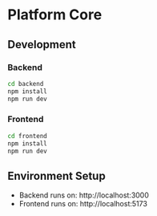 # Platform Core

## Development

### Backend

```bash
cd backend
npm install
npm run dev
```

### Frontend

```bash
cd frontend
npm install
npm run dev
```

## Environment Setup

- Backend runs on: http://localhost:3000
- Frontend runs on: http://localhost:5173
